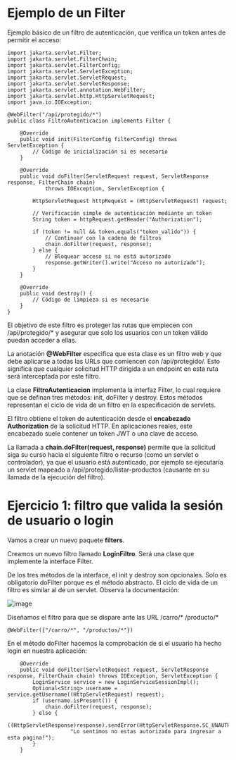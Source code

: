 # Ejemplo de un Filter

Ejemplo básico de un filtro de autenticación, que verifica un token antes de permitir el acceso:

```
import jakarta.servlet.Filter;
import jakarta.servlet.FilterChain;
import jakarta.servlet.FilterConfig;
import jakarta.servlet.ServletException;
import jakarta.servlet.ServletRequest;
import jakarta.servlet.ServletResponse;
import jakarta.servlet.annotation.WebFilter;
import jakarta.servlet.http.HttpServletRequest;
import java.io.IOException;

@WebFilter("/api/protegido/*")
public class FiltroAutenticacion implements Filter {

    @Override
    public void init(FilterConfig filterConfig) throws ServletException {
        // Código de inicialización si es necesario
    }

    @Override
    public void doFilter(ServletRequest request, ServletResponse response, FilterChain chain) 
            throws IOException, ServletException {

        HttpServletRequest httpRequest = (HttpServletRequest) request;
        
        // Verificación simple de autenticación mediante un token
        String token = httpRequest.getHeader("Authorization");

        if (token != null && token.equals("token_valido")) {
            // Continuar con la cadena de filtros
            chain.doFilter(request, response);
        } else {
            // Bloquear acceso si no está autorizado
            response.getWriter().write("Acceso no autorizado");
        }
    }

    @Override
    public void destroy() {
        // Código de limpieza si es necesario
    }
}

```

El objetivo de este filtro es proteger las rutas que empiecen con /api/protegido/* y asegurar que solo los usuarios con un token válido puedan acceder a ellas.

La anotación **@WebFilter** especifica que esta clase es un filtro web y que debe aplicarse a todas las URLs que comiencen con /api/protegido/. Esto significa que cualquier solicitud HTTP dirigida a un endpoint en esta ruta será interceptada por este filtro.

La clase **FiltroAutenticacion** implementa la interfaz Filter, lo cual requiere que se definan tres métodos: init, doFilter y destroy. Estos métodos representan el ciclo de vida de un filtro en la especificación de servlets.

El filtro obtiene el token de autenticación desde el **encabezado Authorization** de la solicitud HTTP. En aplicaciones reales, este encabezado suele contener un token JWT o una clave de acceso.

La llamada a **chain.doFilter(request, response)** permite que la solicitud siga su curso hacia el siguiente filtro o recurso (como un servlet o controlador), ya que el usuario está autenticado, por ejemplo se ejecutaría un servlet mapeado a /api/protegido/listar-productos (causante en su llamada de la ejecución del filtro).

# Ejercicio 1: filtro que valida la sesión de usuario o login

Vamos a crear un nuevo paquete **filters**.

Creamos un nuevo filtro llamado **LoginFiltro**. Será una clase que implemente la interface Filter.

De los tres métodos de la interface, el init y destroy son opcionales. Solo es obligatorio doFilter porque es el método abstracto. El ciclo de vida de un filtro es similar al de un servlet. Observa la documentación:

![image](https://github.com/user-attachments/assets/62e99323-5173-47b5-abfc-17ad5b6472e7)

Diseñamos el filtro para que se dispare ante las URL /carro/* /producto/*

```
@WebFilter({"/carro/*", "/productos/*"})
```

En el método doFilter hacemos la comprobación de si el usuario ha hecho login en nuestra aplicación:

```
    @Override
    public void doFilter(ServletRequest request, ServletResponse response, FilterChain chain) throws IOException, ServletException {
        LoginService service = new LoginServiceSessionImpl();
        Optional<String> username = service.getUsername((HttpServletRequest) request);
        if (username.isPresent()) {
            chain.doFilter(request, response);
        } else {
            ((HttpServletResponse)response).sendError(HttpServletResponse.SC_UNAUTHORIZED,
                    "Lo sentimos no estas autorizado para ingresar a esta pagina!");
        }
    }
```




